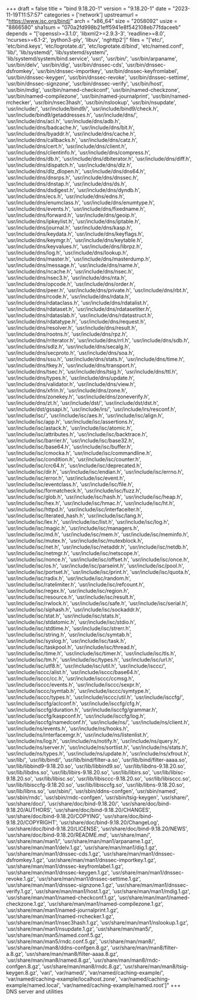 +++
draft = false
title = "bind 9.18.20-1"
version = "9.18.20-1"
date = "2023-11-19T11:57:57"
categories = ['network']
upstreamurl = "https://www.isc.org/bind/"
arch = "x86_64"
size = "2058092"
usize = "8866580"
sha1sum = "070a2fd998b21eff5941e8f542108eb77fdaceeb"
depends = "['openssl>=3.1.0', 'libxml2>=2.9.3-3', 'readline>=8.0', 'ncurses>=6.1-2', 'python3-ply', 'libuv', 'nghttp2']"
files = "['etc/', 'etc/bind.keys', 'etc/logrotate.d/', 'etc/logrotate.d/bind', 'etc/named.conf', 'lib/', 'lib/systemd/', 'lib/systemd/system/', 'lib/systemd/system/bind.service', 'usr/', 'usr/bin/', 'usr/bin/arpaname', 'usr/bin/delv', 'usr/bin/dig', 'usr/bin/dnssec-cds', 'usr/bin/dnssec-dsfromkey', 'usr/bin/dnssec-importkey', 'usr/bin/dnssec-keyfromlabel', 'usr/bin/dnssec-keygen', 'usr/bin/dnssec-revoke', 'usr/bin/dnssec-settime', 'usr/bin/dnssec-signzone', 'usr/bin/dnssec-verify', 'usr/bin/host', 'usr/bin/mdig', 'usr/bin/named-checkconf', 'usr/bin/named-checkzone', 'usr/bin/named-compilezone', 'usr/bin/named-journalprint', 'usr/bin/named-rrchecker', 'usr/bin/nsec3hash', 'usr/bin/nslookup', 'usr/bin/nsupdate', 'usr/include/', 'usr/include/bind9/', 'usr/include/bind9/check.h', 'usr/include/bind9/getaddresses.h', 'usr/include/dns/', 'usr/include/dns/acl.h', 'usr/include/dns/adb.h', 'usr/include/dns/badcache.h', 'usr/include/dns/bit.h', 'usr/include/dns/byaddr.h', 'usr/include/dns/cache.h', 'usr/include/dns/callbacks.h', 'usr/include/dns/catz.h', 'usr/include/dns/cert.h', 'usr/include/dns/client.h', 'usr/include/dns/clientinfo.h', 'usr/include/dns/compress.h', 'usr/include/dns/db.h', 'usr/include/dns/dbiterator.h', 'usr/include/dns/diff.h', 'usr/include/dns/dispatch.h', 'usr/include/dns/dlz.h', 'usr/include/dns/dlz_dlopen.h', 'usr/include/dns/dns64.h', 'usr/include/dns/dnsrps.h', 'usr/include/dns/dnssec.h', 'usr/include/dns/dnstap.h', 'usr/include/dns/ds.h', 'usr/include/dns/dsdigest.h', 'usr/include/dns/dyndb.h', 'usr/include/dns/ecs.h', 'usr/include/dns/edns.h', 'usr/include/dns/enumclass.h', 'usr/include/dns/enumtype.h', 'usr/include/dns/events.h', 'usr/include/dns/fixedname.h', 'usr/include/dns/forward.h', 'usr/include/dns/geoip.h', 'usr/include/dns/ipkeylist.h', 'usr/include/dns/iptable.h', 'usr/include/dns/journal.h', 'usr/include/dns/kasp.h', 'usr/include/dns/keydata.h', 'usr/include/dns/keyflags.h', 'usr/include/dns/keymgr.h', 'usr/include/dns/keytable.h', 'usr/include/dns/keyvalues.h', 'usr/include/dns/librpz.h', 'usr/include/dns/log.h', 'usr/include/dns/lookup.h', 'usr/include/dns/master.h', 'usr/include/dns/masterdump.h', 'usr/include/dns/message.h', 'usr/include/dns/name.h', 'usr/include/dns/ncache.h', 'usr/include/dns/nsec.h', 'usr/include/dns/nsec3.h', 'usr/include/dns/nta.h', 'usr/include/dns/opcode.h', 'usr/include/dns/order.h', 'usr/include/dns/peer.h', 'usr/include/dns/private.h', 'usr/include/dns/rbt.h', 'usr/include/dns/rcode.h', 'usr/include/dns/rdata.h', 'usr/include/dns/rdataclass.h', 'usr/include/dns/rdatalist.h', 'usr/include/dns/rdataset.h', 'usr/include/dns/rdatasetiter.h', 'usr/include/dns/rdataslab.h', 'usr/include/dns/rdatastruct.h', 'usr/include/dns/rdatatype.h', 'usr/include/dns/request.h', 'usr/include/dns/resolver.h', 'usr/include/dns/result.h', 'usr/include/dns/rootns.h', 'usr/include/dns/rpz.h', 'usr/include/dns/rriterator.h', 'usr/include/dns/rrl.h', 'usr/include/dns/sdb.h', 'usr/include/dns/sdlz.h', 'usr/include/dns/secalg.h', 'usr/include/dns/secproto.h', 'usr/include/dns/soa.h', 'usr/include/dns/ssu.h', 'usr/include/dns/stats.h', 'usr/include/dns/time.h', 'usr/include/dns/tkey.h', 'usr/include/dns/transport.h', 'usr/include/dns/tsec.h', 'usr/include/dns/tsig.h', 'usr/include/dns/ttl.h', 'usr/include/dns/types.h', 'usr/include/dns/update.h', 'usr/include/dns/validator.h', 'usr/include/dns/view.h', 'usr/include/dns/xfrin.h', 'usr/include/dns/zone.h', 'usr/include/dns/zonekey.h', 'usr/include/dns/zoneverify.h', 'usr/include/dns/zt.h', 'usr/include/dst/', 'usr/include/dst/dst.h', 'usr/include/dst/gssapi.h', 'usr/include/irs/', 'usr/include/irs/resconf.h', 'usr/include/isc/', 'usr/include/isc/aes.h', 'usr/include/isc/align.h', 'usr/include/isc/app.h', 'usr/include/isc/assertions.h', 'usr/include/isc/astack.h', 'usr/include/isc/atomic.h', 'usr/include/isc/attributes.h', 'usr/include/isc/backtrace.h', 'usr/include/isc/barrier.h', 'usr/include/isc/base32.h', 'usr/include/isc/base64.h', 'usr/include/isc/buffer.h', 'usr/include/isc/cmocka.h', 'usr/include/isc/commandline.h', 'usr/include/isc/condition.h', 'usr/include/isc/counter.h', 'usr/include/isc/crc64.h', 'usr/include/isc/deprecated.h', 'usr/include/isc/dir.h', 'usr/include/isc/endian.h', 'usr/include/isc/errno.h', 'usr/include/isc/error.h', 'usr/include/isc/event.h', 'usr/include/isc/eventclass.h', 'usr/include/isc/file.h', 'usr/include/isc/formatcheck.h', 'usr/include/isc/fuzz.h', 'usr/include/isc/glob.h', 'usr/include/isc/hash.h', 'usr/include/isc/heap.h', 'usr/include/isc/hex.h', 'usr/include/isc/hmac.h', 'usr/include/isc/ht.h', 'usr/include/isc/httpd.h', 'usr/include/isc/interfaceiter.h', 'usr/include/isc/iterated_hash.h', 'usr/include/isc/lang.h', 'usr/include/isc/lex.h', 'usr/include/isc/list.h', 'usr/include/isc/log.h', 'usr/include/isc/magic.h', 'usr/include/isc/managers.h', 'usr/include/isc/md.h', 'usr/include/isc/mem.h', 'usr/include/isc/meminfo.h', 'usr/include/isc/mutex.h', 'usr/include/isc/mutexblock.h', 'usr/include/isc/net.h', 'usr/include/isc/netaddr.h', 'usr/include/isc/netdb.h', 'usr/include/isc/netmgr.h', 'usr/include/isc/netscope.h', 'usr/include/isc/nonce.h', 'usr/include/isc/offset.h', 'usr/include/isc/once.h', 'usr/include/isc/os.h', 'usr/include/isc/parseint.h', 'usr/include/isc/pool.h', 'usr/include/isc/portset.h', 'usr/include/isc/print.h', 'usr/include/isc/quota.h', 'usr/include/isc/radix.h', 'usr/include/isc/random.h', 'usr/include/isc/ratelimiter.h', 'usr/include/isc/refcount.h', 'usr/include/isc/regex.h', 'usr/include/isc/region.h', 'usr/include/isc/resource.h', 'usr/include/isc/result.h', 'usr/include/isc/rwlock.h', 'usr/include/isc/safe.h', 'usr/include/isc/serial.h', 'usr/include/isc/siphash.h', 'usr/include/isc/sockaddr.h', 'usr/include/isc/stat.h', 'usr/include/isc/stats.h', 'usr/include/isc/stdatomic.h', 'usr/include/isc/stdio.h', 'usr/include/isc/stdtime.h', 'usr/include/isc/strerr.h', 'usr/include/isc/string.h', 'usr/include/isc/symtab.h', 'usr/include/isc/syslog.h', 'usr/include/isc/task.h', 'usr/include/isc/taskpool.h', 'usr/include/isc/thread.h', 'usr/include/isc/time.h', 'usr/include/isc/timer.h', 'usr/include/isc/tls.h', 'usr/include/isc/tm.h', 'usr/include/isc/types.h', 'usr/include/isc/url.h', 'usr/include/isc/utf8.h', 'usr/include/isc/util.h', 'usr/include/isccc/', 'usr/include/isccc/alist.h', 'usr/include/isccc/base64.h', 'usr/include/isccc/cc.h', 'usr/include/isccc/ccmsg.h', 'usr/include/isccc/events.h', 'usr/include/isccc/sexpr.h', 'usr/include/isccc/symtab.h', 'usr/include/isccc/symtype.h', 'usr/include/isccc/types.h', 'usr/include/isccc/util.h', 'usr/include/isccfg/', 'usr/include/isccfg/aclconf.h', 'usr/include/isccfg/cfg.h', 'usr/include/isccfg/duration.h', 'usr/include/isccfg/grammar.h', 'usr/include/isccfg/kaspconf.h', 'usr/include/isccfg/log.h', 'usr/include/isccfg/namedconf.h', 'usr/include/ns/', 'usr/include/ns/client.h', 'usr/include/ns/events.h', 'usr/include/ns/hooks.h', 'usr/include/ns/interfacemgr.h', 'usr/include/ns/listenlist.h', 'usr/include/ns/log.h', 'usr/include/ns/notify.h', 'usr/include/ns/query.h', 'usr/include/ns/server.h', 'usr/include/ns/sortlist.h', 'usr/include/ns/stats.h', 'usr/include/ns/types.h', 'usr/include/ns/update.h', 'usr/include/ns/xfrout.h', 'usr/lib/', 'usr/lib/bind/', 'usr/lib/bind/filter-a.so', 'usr/lib/bind/filter-aaaa.so', 'usr/lib/libbind9-9.18.20.so', 'usr/lib/libbind9.so', 'usr/lib/libdns-9.18.20.so', 'usr/lib/libdns.so', 'usr/lib/libirs-9.18.20.so', 'usr/lib/libirs.so', 'usr/lib/libisc-9.18.20.so', 'usr/lib/libisc.so', 'usr/lib/libisccc-9.18.20.so', 'usr/lib/libisccc.so', 'usr/lib/libisccfg-9.18.20.so', 'usr/lib/libisccfg.so', 'usr/lib/libns-9.18.20.so', 'usr/lib/libns.so', 'usr/sbin/', 'usr/sbin/ddns-confgen', 'usr/sbin/named', 'usr/sbin/rndc', 'usr/sbin/rndc-confgen', 'usr/sbin/tsig-keygen', 'usr/share/', 'usr/share/doc/', 'usr/share/doc/bind-9.18.20/', 'usr/share/doc/bind-9.18.20/AUTHORS', 'usr/share/doc/bind-9.18.20/CHANGES', 'usr/share/doc/bind-9.18.20/COPYING', 'usr/share/doc/bind-9.18.20/COPYRIGHT', 'usr/share/doc/bind-9.18.20/ChangeLog', 'usr/share/doc/bind-9.18.20/LICENSE', 'usr/share/doc/bind-9.18.20/NEWS', 'usr/share/doc/bind-9.18.20/README.md', 'usr/share/man/', 'usr/share/man/man1/', 'usr/share/man/man1/arpaname.1.gz', 'usr/share/man/man1/delv.1.gz', 'usr/share/man/man1/dig.1.gz', 'usr/share/man/man1/dnssec-cds.1.gz', 'usr/share/man/man1/dnssec-dsfromkey.1.gz', 'usr/share/man/man1/dnssec-importkey.1.gz', 'usr/share/man/man1/dnssec-keyfromlabel.1.gz', 'usr/share/man/man1/dnssec-keygen.1.gz', 'usr/share/man/man1/dnssec-revoke.1.gz', 'usr/share/man/man1/dnssec-settime.1.gz', 'usr/share/man/man1/dnssec-signzone.1.gz', 'usr/share/man/man1/dnssec-verify.1.gz', 'usr/share/man/man1/host.1.gz', 'usr/share/man/man1/mdig.1.gz', 'usr/share/man/man1/named-checkconf.1.gz', 'usr/share/man/man1/named-checkzone.1.gz', 'usr/share/man/man1/named-compilezone.1.gz', 'usr/share/man/man1/named-journalprint.1.gz', 'usr/share/man/man1/named-rrchecker.1.gz', 'usr/share/man/man1/nsec3hash.1.gz', 'usr/share/man/man1/nslookup.1.gz', 'usr/share/man/man1/nsupdate.1.gz', 'usr/share/man/man5/', 'usr/share/man/man5/named.conf.5.gz', 'usr/share/man/man5/rndc.conf.5.gz', 'usr/share/man/man8/', 'usr/share/man/man8/ddns-confgen.8.gz', 'usr/share/man/man8/filter-a.8.gz', 'usr/share/man/man8/filter-aaaa.8.gz', 'usr/share/man/man8/named.8.gz', 'usr/share/man/man8/rndc-confgen.8.gz', 'usr/share/man/man8/rndc.8.gz', 'usr/share/man/man8/tsig-keygen.8.gz', 'var/', 'var/named/', 'var/named/caching-example/', 'var/named/caching-example/localhost.zone', 'var/named/caching-example/named.local', 'var/named/caching-example/named.root']"
+++
DNS server and utilities